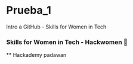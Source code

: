 # Prueba_1
Intro a GitHub - Skills for Women in Tech 

### Skills for Women in Tech - Hackwomen 💜

** Hackademy padawan
